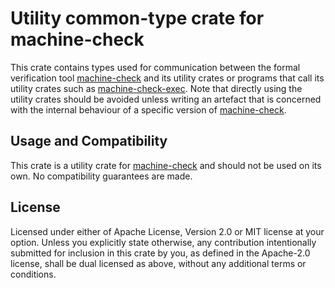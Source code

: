 
# Utility common-type crate for machine-check

This crate contains types used for communication between the formal
verification tool [machine-check](https://docs.rs/machine-check)
and its utility crates or programs that call its utility crates such as 
[machine-check-exec](https://docs.rs/machine-check-exec).
Note that directly using the utility crates should be avoided unless writing
an artefact that is concerned with the internal behaviour of a specific version
of [machine-check](https://docs.rs/machine-check).

## Usage and Compatibility

This crate is a utility crate for [machine-check](https://docs.rs/machine-check)
and should not be used on its own. No compatibility guarantees are made.

## License

Licensed under either of Apache License, Version 2.0 or MIT license at your option.
Unless you explicitly state otherwise, any contribution intentionally submitted 
for inclusion in this crate by you, as defined in the Apache-2.0 license, shall be 
dual licensed as above, without any additional terms or conditions.
